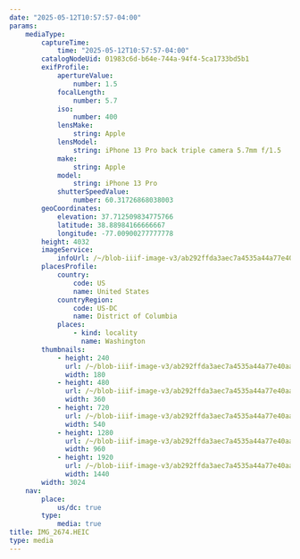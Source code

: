 ```yaml
---
date: "2025-05-12T10:57:57-04:00"
params:
    mediaType:
        captureTime:
            time: "2025-05-12T10:57:57-04:00"
        catalogNodeUid: 01983c6d-b64e-744a-94f4-5ca1733bd5b1
        exifProfile:
            apertureValue:
                number: 1.5
            focalLength:
                number: 5.7
            iso:
                number: 400
            lensMake:
                string: Apple
            lensModel:
                string: iPhone 13 Pro back triple camera 5.7mm f/1.5
            make:
                string: Apple
            model:
                string: iPhone 13 Pro
            shutterSpeedValue:
                number: 60.31726868038003
        geoCoordinates:
            elevation: 37.712509834775766
            latitude: 38.88984166666667
            longitude: -77.00900277777778
        height: 4032
        imageService:
            infoUrl: /~/blob-iiif-image-v3/ab292ffda3aec7a4535a44a77e40aadeae7c818e661973dd4194cc401f75d0e9/info.json
        placesProfile:
            country:
                code: US
                name: United States
            countryRegion:
                code: US-DC
                name: District of Columbia
            places:
                - kind: locality
                  name: Washington
        thumbnails:
            - height: 240
              url: /~/blob-iiif-image-v3/ab292ffda3aec7a4535a44a77e40aadeae7c818e661973dd4194cc401f75d0e9/full/180%2C240/0/default.jpg
              width: 180
            - height: 480
              url: /~/blob-iiif-image-v3/ab292ffda3aec7a4535a44a77e40aadeae7c818e661973dd4194cc401f75d0e9/full/360%2C480/0/default.jpg
              width: 360
            - height: 720
              url: /~/blob-iiif-image-v3/ab292ffda3aec7a4535a44a77e40aadeae7c818e661973dd4194cc401f75d0e9/full/540%2C720/0/default.jpg
              width: 540
            - height: 1280
              url: /~/blob-iiif-image-v3/ab292ffda3aec7a4535a44a77e40aadeae7c818e661973dd4194cc401f75d0e9/full/960%2C1280/0/default.jpg
              width: 960
            - height: 1920
              url: /~/blob-iiif-image-v3/ab292ffda3aec7a4535a44a77e40aadeae7c818e661973dd4194cc401f75d0e9/full/1440%2C1920/0/default.jpg
              width: 1440
        width: 3024
    nav:
        place:
            us/dc: true
        type:
            media: true
title: IMG_2674.HEIC
type: media
---
```

